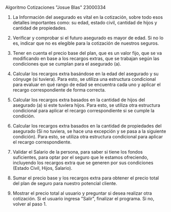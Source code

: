 Algoritmo Cotizaciones "Josue Blas" 23000334 

1. La Información del asegurado es vital en la cotización, sobre todo esos detalles importantes como: su edad, estado civil, cantidad de hijos y cantidad de propiedades.

2. Verificar y comprobar si el futuro asegurado es mayor de edad. Si no lo es, indicar que no es elegible para la cotización de nuestros seguros.

3. Tener en cuenta el precio base del plan, que es un valor fijo, que se va modificando en base a los recargos extras, que se trabajan según las condiciones que se cumplan para el asegurado (a).

4. Calcular los recargos extra basándose en la edad del asegurado y su cónyuge (si tuviera). Para esto, se utiliza una estructura condicional para evaluar en qué rango de edad se encuentra cada uno y aplicar el recargo correspondiente de forma correcta.

5. Calcular los recargos extra basados en la cantidad de hijos del asegurado (a) si este tuviera hijos. Para esto, se utiliza otra estructura condicional para aplicar el recargo correspondiente si se cumple la condición.

6. Calcular los recargos extra basados en la cantidad de propiedades del asegurado (Si no tuviera, se hace una excepción y se pasa a la siguiente condición). Para esto, se utiliza otra estructura condicional para aplicar el recargo correspondiente.

7. Validar el Salario de la persona, para saber si tiene los fondos suficientes, para optar por el seguro que le estamos ofreciendo, incluyendo los recargos extra que se generen por sus condiciones (Estado Civil, Hijos, Salario).

8. Sumar el precio base y los recargos extra para obtener el precio total del plan de seguro para nuestro potencial cliente.

9. Mostrar el precio total al usuario y preguntar si desea realizar otra cotización. Si el usuario ingresa "Salir", finalizar el programa. Si no, volver al paso 1.
